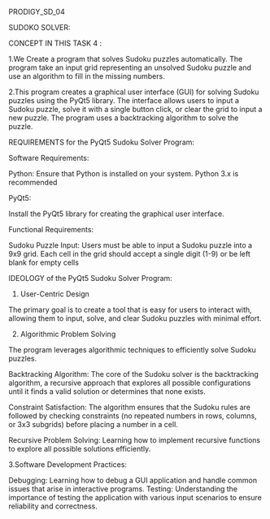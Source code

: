 PRODIGY_SD_04

SUDOKO SOLVER:

CONCEPT IN THIS TASK 4 :

1.We  Create a program that solves Sudoku puzzles automatically. The program  take an input grid representing an unsolved Sudoku puzzle and 
use an algorithm to fill in the missing numbers.

2.This program creates a graphical user interface (GUI) for solving Sudoku puzzles using the PyQt5 library. The interface allows users to input a Sudoku puzzle, 
solve it with a single button click, or clear the grid to input a new puzzle. The program uses a backtracking algorithm to solve the puzzle.

REQUIREMENTS for the PyQt5 Sudoku Solver Program:


Software Requirements:

Python:
        Ensure that Python is installed on your system. Python 3.x is recommended


 PyQt5:

Install the PyQt5 library for creating the graphical user interface.

Functional Requirements:

Sudoku Puzzle Input:
        Users must be able to input a Sudoku puzzle into a 9x9 grid.
        Each cell in the grid should accept a single digit (1-9) or be left blank for empty cells
        
IDEOLOGY of the PyQt5 Sudoku Solver Program:

1. User-Centric Design

The primary goal is to create a tool that is easy for users to interact with, allowing them to input, solve, and clear Sudoku puzzles with minimal effort.


2. Algorithmic Problem Solving

The program leverages algorithmic techniques to efficiently solve Sudoku puzzles.

Backtracking Algorithm: The core of the Sudoku solver is the backtracking algorithm, a recursive approach that explores all possible configurations until it finds a valid solution or determines that none exists.

Constraint Satisfaction: The algorithm ensures that the Sudoku rules are followed by checking constraints (no repeated numbers in rows, columns, or 3x3 subgrids) before placing a number in a cell.

Recursive Problem Solving: Learning how to implement recursive functions to explore all possible solutions efficiently.

3.Software Development Practices:

Debugging: Learning how to debug a GUI application and handle common issues that arise in interactive programs.
Testing: Understanding the importance of testing the application with various input scenarios to ensure reliability and correctness.
